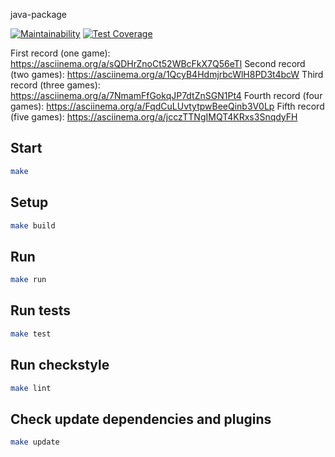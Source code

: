 java-package

[![Maintainability](https://api.codeclimate.com/v1/badges/be8ad82c04cab496efcd/maintainability)](https://codeclimate.com/github/alexhmbg/java-project-61/maintainability)
[![Test Coverage](https://api.codeclimate.com/v1/badges/be8ad82c04cab496efcd/test_coverage)](https://codeclimate.com/github/alexhmbg/java-project-61/test_coverage)

First record (one game): https://asciinema.org/a/sQDHrZnoCt52WBcFkX7Q56eTl
Second record (two games): https://asciinema.org/a/1QcyB4HdmjrbcWlH8PD3t4bcW
Third record (three games): https://asciinema.org/a/7NmamFfGokqJP7dtZnSGN1Pt4
Fourth record (four games): https://asciinema.org/a/FqdCuLUvtytpwBeeQinb3V0Lp
Fifth record (five games): https://asciinema.org/a/jcczTTNgIMQT4KRxs3SnqdyFH
## Start

```bash
make
```

## Setup

```bash
make build
```

## Run

```bash
make run
```

## Run tests

```bash
make test
```

## Run checkstyle

```bash
make lint
```

## Check update dependencies and plugins

```bash
make update
```